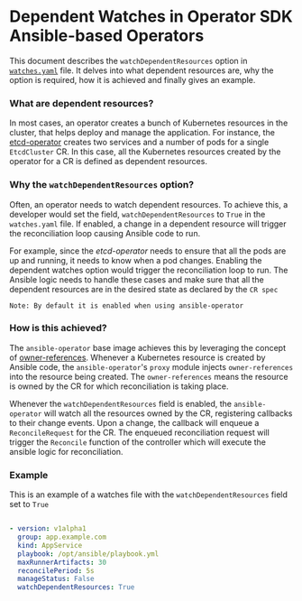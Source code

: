 # Dependent Watches in Operator SDK Ansible-based Operators
This document describes the `watchDependentResources` option in [`watches.yaml`](#Example) file. It delves into what dependent resources are, why the option is required, how it is achieved and finally gives an example.

### What are dependent resources?
In most cases, an operator creates a bunch of Kubernetes resources in the cluster, that helps deploy and manage the application. For instance, the [etcd-operator](https://github.com/coreos/etcd-operator/blob/master/doc/gif/demo.gif) creates two services and a number of pods for a single `EtcdCluster` CR. In this case, all the Kubernetes resources created by the operator for a CR is defined as dependent resources.

### Why the `watchDependentResources` option?
Often, an operator needs to watch dependent resources. To achieve this, a developer would set the field, `watchDependentResources` to `True` in the `watches.yaml` file. If enabled, a change in a dependent resource will trigger the reconciliation loop causing Ansible code to run.

For example, since the _etcd-operator_ needs to ensure that all the pods are up and running, it needs to know when a pod changes. Enabling the dependent watches option would trigger the reconciliation loop to run. The Ansible logic needs to handle these cases and make sure that all the dependent resources are in the desired state as declared by the `CR spec`

`Note: By default it is enabled when using ansible-operator`

### How is this achieved?
The `ansible-operator` base image achieves this by leveraging the concept of [owner-references](https://kubernetes.io/docs/concepts/workloads/controllers/garbage-collection/). Whenever a Kubernetes resource is created by Ansible code, the `ansible-operator`'s `proxy` module injects `owner-references` into the resource being created. The `owner-references` means the resource is owned by the CR for which reconciliation is taking place.

Whenever the `watchDependentResources` field is enabled, the `ansible-operator` will watch all the resources owned by the CR, registering callbacks to their change events. Upon a change, the callback will enqueue a `ReconcileRequest` for the CR. The enqueued reconciliation request will trigger the `Reconcile` function of the controller which will execute the ansible logic for reconciliation.

### Example

This is an example of a watches file with the `watchDependentResources` field set to `True`
```yaml

- version: v1alpha1
  group: app.example.com
  kind: AppService
  playbook: /opt/ansible/playbook.yml
  maxRunnerArtifacts: 30
  reconcilePeriod: 5s
  manageStatus: False
  watchDependentResources: True

```

